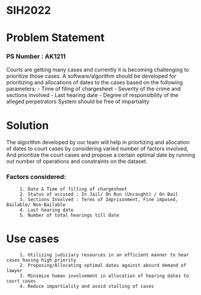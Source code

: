 # SIH2022

# Problem Statement
### PS Number : AK1211

Courts are getting many cases and currently it is becoming challenging to prioritize those cases. A software/algorithm should be developed for prioritizing and allocations of dates to the cases based on the following parameters: - Time of filing of chargesheet - Severity of the crime and sections involved - Last hearing date - Degree of responsibility of the alleged perpetrators System should be free of impartiality

# Solution

The algorithm developed by our team will help in priortizing and allocation of dates to court cases by considering varied number of factors involved, And prioritize the court cases and propose a certain optimal date by running out number of operations and constraints on the dataset.

### Factors considered: <br/>
         1. Date & Time of filling of chargesheet
         2. Status of accused : In Jail/ On Run (Uncaught) / On Bail
         3. Sections Involved : Terms of Imprisonment, Fine imposed, Bailable/ Non-Bailable
         4. Last hearing date
         5. Number of total hearings till date
         
# Use cases
         1. Utilizing judiciary resources in an efficient manner to hear cases having high priority
         2. Proposing/Allocating optimal dates against absurd demand of lawyer
         3. Minimize human involvement in allocation of hearing dates to court cases
         4. Reduce impartiality and avoid stalling of cases
